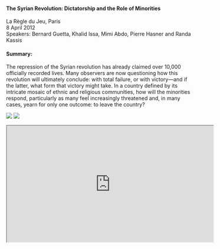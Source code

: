 <h4>The Syrian Revolution: Dictatorship and the Role of Minorities</h4>

La Règle du Jeu, Paris
<br>
8 April 2012  
Speakers: Bernard Guetta, Khalid Issa, Mimi Abdo, Pierre Hasner and Randa Kassis

<h4>Summary:</h4>

The repression of the Syrian revolution has already claimed over 10,000 officially recorded lives. Many observers are now questioning how this revolution will ultimately conclude: with total failure, or with victory—and if the latter, what form that victory might take. In a country defined by its intricate mosaic of ethnic and religious communities, how will the minorities respond, particularly as many feel increasingly threatened and, in many cases, yearn for only one outcome: to leave the country?

![](168.JPG)
![](169.JPG)

<center><iframe width="560" height="315" src="https://geo.dailymotion.com/player.html?video=xpzzyx" allowfullscreen></iframe></center>
<p></p>
